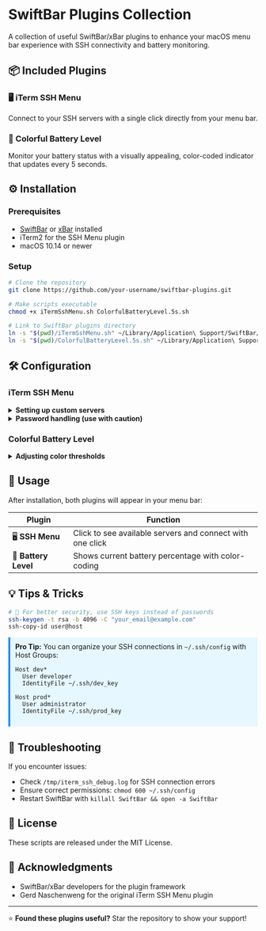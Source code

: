 # SwiftBar Plugins Collection

A collection of useful SwiftBar/xBar plugins to enhance your macOS menu bar experience with SSH connectivity and battery monitoring.


## 📦 Included Plugins

### 🖥️ iTerm SSH Menu

Connect to your SSH servers with a single click directly from your menu bar.

### 🔋 Colorful Battery Level

Monitor your battery status with a visually appealing, color-coded indicator that updates every 5 seconds.

## ⚙️ Installation

### Prerequisites

- [SwiftBar](https://github.com/swiftbar/SwiftBar) or [xBar](https://xbarapp.com/) installed
- iTerm2 for the SSH Menu plugin
- macOS 10.14 or newer

### Setup

```bash
# Clone the repository
git clone https://github.com/your-username/swiftbar-plugins.git
```

```bash
# Make scripts executable
chmod +x iTermSshMenu.sh ColorfulBatteryLevel.5s.sh
```

```bash
# Link to SwiftBar plugins directory
ln -s "$(pwd)/iTermSshMenu.sh" ~/Library/Application\ Support/SwiftBar/Plugins/
ln -s "$(pwd)/ColorfulBatteryLevel.5s.sh" ~/Library/Application\ Support/SwiftBar/Plugins/
```

## 🛠️ Configuration

### iTerm SSH Menu

<details>
<summary><b>Setting up custom servers</b></summary>

The plugin automatically reads hosts from your `~/.ssh/config` file, but you can add custom servers by editing the script:

```bash
# 👇 IMPORTANT: Edit this section to add your custom servers
echo "My Servers"
echo "--  | bash='$0' param1=ssh param2=root@ param3=ehb terminal=false"
echo "--  | bash='$0' param1=ssh param2=root@ param3=hestia terminal=false"
# ☝️ End of custom servers section
```

</details>

<details>
<summary><b>Password handling (use with caution)</b></summary>

```diff
# ⚠️ SECURITY NOTICE: Using passwords in scripts is not recommended
# Use SSH keys instead when possible

+ # Set passwords based on server type (replace with your actual passwords)
  if [ "$SERVER_TYPE" = "ehb" ]; then
-   PASSWORD=""  # Replace with your password
+   PASSWORD="your_secure_password"  # Add your password here
  fi
```

</details>

### Colorful Battery Level

<details>
<summary><b>Adjusting color thresholds</b></summary>

Edit the ColorfulBatteryLevel.5s.sh file to adjust when colors change:

```bash
# 🎨 Color configuration
LOW_THRESHOLD=20    # Battery percentage to show red
MEDIUM_THRESHOLD=50 # Battery percentage to show yellow
```

</details>

## 🚀 Usage

After installation, both plugins will appear in your menu bar:

| Plugin | Function |
|--------|----------|
| 🖥️ **SSH Menu** | Click to see available servers and connect with one click |
| 🔋 **Battery Level** | Shows current battery percentage with color-coding |

## 💡 Tips & Tricks

```bash
# 🔑 For better security, use SSH keys instead of passwords
ssh-keygen -t rsa -b 4096 -C "your_email@example.com"
ssh-copy-id user@host
```

<div style="background-color: #e6f7ff; padding: 10px; border-left: 4px solid #1890ff;">
<strong>Pro Tip:</strong> You can organize your SSH connections in <code>~/.ssh/config</code> with Host Groups:

```
Host dev*
  User developer
  IdentityFile ~/.ssh/dev_key

Host prod*
  User administrator
  IdentityFile ~/.ssh/prod_key
```
</div>

## 🐞 Troubleshooting

If you encounter issues:

- Check `/tmp/iterm_ssh_debug.log` for SSH connection errors
- Ensure correct permissions: `chmod 600 ~/.ssh/config`
- Restart SwiftBar with `killall SwiftBar && open -a SwiftBar`

## 📄 License

These scripts are released under the MIT License.

## 👏 Acknowledgments

- SwiftBar/xBar developers for the plugin framework
- Gerd Naschenweng for the original iTerm SSH Menu plugin

---

⭐ **Found these plugins useful?** Star the repository to show your support!
